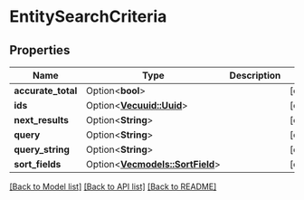 # EntitySearchCriteria

## Properties

Name | Type | Description | Notes
------------ | ------------- | ------------- | -------------
**accurate_total** | Option<**bool**> |  | [optional]
**ids** | Option<[**Vec<uuid::Uuid>**](uuid::Uuid.md)> |  | [optional]
**next_results** | Option<**String**> |  | [optional]
**query** | Option<**String**> |  | [optional]
**query_string** | Option<**String**> |  | [optional]
**sort_fields** | Option<[**Vec<models::SortField>**](SortField.md)> |  | [optional]

[[Back to Model list]](../README.md#documentation-for-models) [[Back to API list]](../README.md#documentation-for-api-endpoints) [[Back to README]](../README.md)


